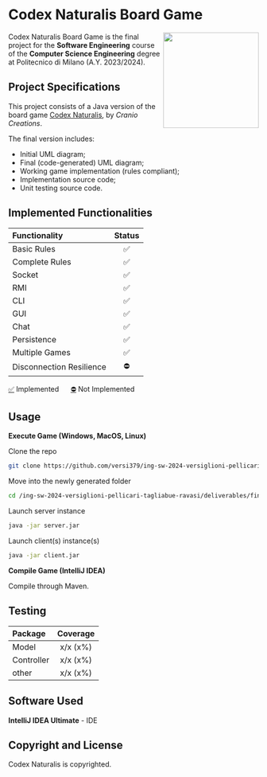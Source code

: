 # Codex Naturalis Board Game

<img src="https://www.craniocreations.it/storage/media/products/19/41/Codex_scatola+ombra.png" width=192px height=192 px align="right" />

Codex Naturalis Board Game is the final project for the **Software Engineering** course of the **Computer Science Engineering** degree at Politecnico di Milano (A.Y. 2023/2024).

## Project Specifications
This project consists of a Java version of the board game [Codex Naturalis](https://www.craniocreations.it/prodotto/codex-naturalis), by *Cranio Creations*.

The final version includes:
* Initial UML diagram;
* Final (code-generated) UML diagram;
* Working game implementation (rules compliant);
* Implementation source code;
* Unit testing source code.

## Implemented Functionalities
| Functionality | Status |
|:-----------------------|:------------------------------------:|
| Basic Rules |✅|
| Complete Rules |✅|
| Socket |✅|
| RMI |✅|
| CLI |✅|
| GUI |✅|
| Chat|✅|
| Persistence |✅|
| Multiple Games |✅|
| Disconnection Resilience |⛔|

[✅]() Implemented &nbsp;&nbsp;&nbsp;&nbsp; [⛔]() Not Implemented

## Usage
**Execute Game (Windows, MacOS, Linux)**

Clone the repo
```bash
git clone https://github.com/versi379/ing-sw-2024-versiglioni-pellicari-tagliabue-ravasi.git
```
Move into the newly generated folder
```bash
cd /ing-sw-2024-versiglioni-pellicari-tagliabue-ravasi/deliverables/final/jar
```
Launch server instance
```bash
java -jar server.jar
```
Launch client(s) instance(s)
```bash
java -jar client.jar
```

**Compile Game (IntelliJ IDEA)**

Compile through Maven.

## Testing
| Package | Coverage |
|:-----------------------|:------------------------------------:|
| Model | x/x (x%)
| Controller | x/x (x%)
| other  | x/x (x%)

## Software Used
**IntelliJ IDEA Ultimate** - IDE

## Copyright and License

Codex Naturalis is copyrighted.